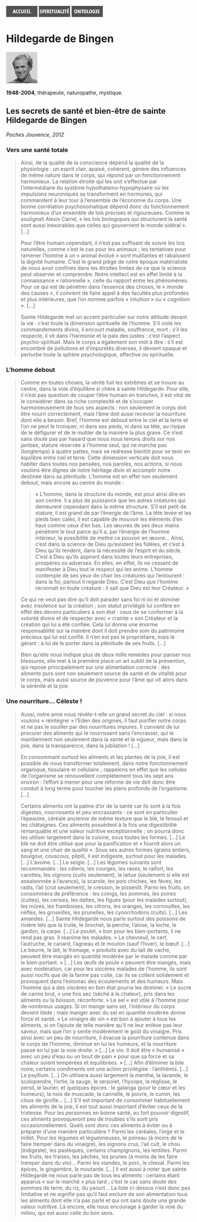 [<img src="/images/accueil.png">](/)
[<img src="/images/spiritualite.png">](/pages/spiritualite.html)
[<img src="/images/ontologie.png">](/pages/ontologie.html)

# Hildegarde de Bingen

[<img src="/images/danielmaurin.png">](https://www.babelio.com/auteur/Daniel-Maurin/49581)

**1948-2004**, thérapeute, naturopathe, mystique.


## Les secrets de santé et bien-être de sainte Hildegarde de Bingen <a name="danielmaurin-secretssante"></a>
*Poches Jouvence, 2012*

### Vers une santé totale
>Ainsi, de la qualité de la conscience dépend la qualité de la physiologie : un esprit clair, apaisé, cohérent, génère des influences de même nature dans le corps, qui répond par un fonctionnement harmonieux. La relation étroite qui les unit s’effectue par l’intermédiaire du système hypothalamo-hypophysaire où les impulsions neuroniques se transforment en hormones, qui commandent à leur tour à l’ensemble de l’économie du corps. Une bonne corrélation psychosomatique dépend donc du fonctionnement harmonieux d’un ensemble de lois précises et rigoureuses. Comme le soulignait Alexis Carrel, « les lois biologiques qui structurent la santé sont aussi inexorables que celles qui gouvernent le monde sidéral ». […]
>
>Pour l’être humain cependant, il n’est pas suffisant de suivre les lois naturelles, comme c’est le cas pour les animaux ; les tentatives pour ramener l’homme à un « animal évolué » sont mutilantes et rabaissent la dignité humaine. C’est le grand piège de notre époque matérialiste de nous avoir confinés dans les étroites limites de ce que la science peut observer et comprendre. Notre intellect est en effet limité à la connaissance « rationnelle », celle du rapport entre les phénomènes. Pour ce qui est de pénétrer dans l’essence des choses, le « monde des causes », il convient de faire appel à des facultés plus profondes et plus intérieures, que l’on nomme parfois « intuition » ou « cognition ». […]
>
>Sainte Hildegarde met un accent particulier sur notre attitude devant la vie : c’est toute la dimension spirituelle de l’homme. S’il viole les commandements divins, il encourt maladie, souffrance, mort ; s’il les respecte, il vit dans l’harmonie et la paix des justes : c’est l’aspect psycho-spirituel. Mais le corps a également son mot à dire : s’il est encombré de pollutions et d’impuretés diverses, il devient opaque et perturbe toute la sphère psychologique, affective ou spirituelle.

### L’homme debout
>Comme en toutes choses, la vérité fuit les extrêmes et se trouve au centre, dans la voie d’équilibre si chère à sainte Hildegarde. Pour elle, il n’est pas question de couper l’être humain en tranches, il est vital de le considérer dans sa riche complexité et de s’occuper harmonieusement de tous ses aspects : non seulement le corps doit être nourri correctement, mais l’âme doit aussi recevoir la nourriture dont elle a besoin. Bref, l’homme est debout entre le ciel et la terre et l’on ne peut le tronquer, ni dans ses pieds, ni dans sa tête, au risque de le défigurer et de le mutiler de la manière la plus grave. Ce n’est sans doute pas par hasard que nous nous tenons droits sur nos jambes, stature réservée à l’homme seul, qui ne marche pas (longtemps) à quatre pattes, mais se redresse bientôt pour se tenir en équilibre entre ciel et terre. Cette dimension verticale doit nous habiter dans toutes nos pensées, nos paroles, nos actions, si nous voulons être dignes de notre héritage divin et accomplir notre destinée dans sa plénitude. L’homme est en effet non seulement debout, mais encore au centre du monde :
>>« L’homme, dans la structure du monde, est pour ainsi dire en son centre. Il a plus de puissance que les autres créatures qui demeurent cependant dans la même structure. S’il est petit de stature, il est grand de par l’énergie de l’âme. La tête levée et les pieds bien calés, il est capable de mouvoir les éléments d’en haut comme ceux d’en bas. Les œuvres de ses deux mains pénètrent le tout parce qu’il a, par l’énergie de l’homme intérieur, la possibilité de mettre ce pouvoir en œuvre… Ainsi, c’est dans la science de Dieu qu’existent les fidèles, et c’est à Dieu qu’ils tendent, dans la nécessité de l’esprit et du siècle. C’est à Dieu qu’ils aspirent dans toutes leurs entreprises, prospères ou adverses. En elles, en effet, ils ne cessent de manifester à Dieu tout le respect qui les anime. L’homme contemple de ses yeux de chair les créatures qui l’entourent : dans la foi, partout il regarde Dieu. C’est Dieu que l’homme reconnait en toute créature : il sait que Dieu est leur Créateur. »
>
>Ce qui ne veut pas dire qu’il doit parader sans foi ni loi et dominer avec insolence sur la création ; son statut privilégié lui confère en effet des devoirs particuliers à son état : ceux de se conformer à la volonté divine et de respecter avec « crainte » son Créateur et la création qui lui a été confiée. Cela lui donne une énorme responsabilité sur la manière dont il doit prendre soin du patrimoine précieux qui lui est confié. Il n’en est pas le propriétaire, mais le gérant : à lui de le porter dans la plénitude de ses fruits. […]
>
>Bien qu’elle nous indique plus de deux mille remèdes pour panser nos blessures, elle met à la première place un art subtil de la prévention, qui repose principalement sur une alimentation correcte : des aliments purs sont non seulement source de santé et de vitalité pour le corps, mais aussi source de jouvence pour l’âme qui vit alors dans la sérénité et la joie.

### Une nourriture… Céleste !
>Aussi, notre amie nous révèle-t-elle un grand secret du ciel : si nous voulons « réintégrer » l’Eden des origines, il faut purifier notre corps et ne pas le souiller par des nourritures impures. Il convient de lui procurer des aliments qui le nourrissent sans l’encrasser, qui le maintiennent non seulement dans la santé et la vigueur, mais dans la joie, dans la transparence, dans la jubilation ! […]
>
>En consommant surtout les aliments et les plantes de la joie, il est possible de nous transformer totalement, dans notre fonctionnement organique, tissulaire et cellulaire ; rappelons en effet que les cellules de l’organisme se renouvellent complètement tous les sept ans environ : l’effort à mener pour une réforme de vie doit donc être conduit à long terme pour toucher les plans profonds de l’organisme. […]
>
>Certains aliments ont la palme d’or de la santé car ils sont à la fois digestes, nourrissants et peu encrassants : ce sont en particulier l’épeautre, céréale ancienne de même texture que le blé, le fenouil et les châtaignes. Ces aliments possèdent à la fois une digestibilité remarquable et une valeur nutritive exceptionnelle ; on pourra donc les utiliser largement dans la cuisine, sous toutes les formes. […] Le blé ne doit être utilisé que pour la panification et « fournit alors un sang et une chair de qualité ». Sous ses autres formes (grains entiers, boulgour, couscous, pilpil), il est indigeste, surtout pour les malades. […] L’avoine. […] Le seigle. […] Les légumes suivants sont recommandés : les céleris, les courges, les raves, le raifort, les carottes, les oignons (cuits seulement), la laitue (seulement si elle est assaisonnée à l’avance), la scarole, les pois chiches, les fèves, les radis, l’ail (crut seulement), le cresson, le pissenlit. Parmi les fruits, on consommera de préférence : les coings, les pommes, les poires (cuites), les cerises, les dattes, les figues (pour les malades surtout), les mûres, les framboises, les citrons, les oranges, les cornouilles, les nèfles, les groseilles, les prunelles, les cynorrhodons (cuits). […] Les amandes. […] Sainte Hildegarde nous parle surtout des poissons de rivière tels que la truite, le brochet, la perche, l’alose, la loche, le gardon, la carpe. […] Le poulet, « bon pour les bien-portants, il ne rend pas gras. Il réanime les malades. » Le chevreuil, le cerf, l’autruche, le canard, l’agneau et le mouton (sauf l’hiver), le bœuf. […] Le beurre, le lait, le fromage, « produits avec du lait de vache, peuvent être mangés en quantité modérée par le malade comme par le bien-portant. » […] Les œufs de poule « peuvent être mangés, mais avec modération, car pour les viscères malades de l’homme, ils sont aussi nocifs que de la farine pas cuite, car ils se collent solidement et provoquent dans l’estomac des écoulements et des humeurs. Mais l’homme qui a des viscères en bon état pourra les dominer. » Le sucre de canne brut, « une fois sec (séché à la chaleur), pris dans les aliments ou la boisson, réconforte. » Le sel « est utile à l’homme pour de nombreux usages. Si on mange sans sel, l’intérieur du corps devient tiède ; mais manger avec du sel en quantité modérée donne force et santé. » Le vinaigre de vin « est bon à ajouter à tous les aliments, si on l’ajoute de telle manière qu’il ne leur enlève pas leur saveur, mais que l’on y sente modérément le goût du vinaigre. Pris ainsi avec un peu de nourriture, il évacue la pourriture contenue dans le corps de l’homme, diminue en lui les humeurs, et la nourriture passe en lui par la voie droite. » […] Le vin. Il doit être « humanisé » avec un peu d’eau ou un bout de pain « pour que sa force et sa chaleur soient tempérées et équilibrées. » […] Afin d’éliminer la bile noire, certains condiments ont une action privilégiée : l’anthémis. […] Le psyllium. […] On utilisera aussi largement la menthe, la lavande, le scolopendre, l’ortie, la sauge, le serpolet, l’hysope, la réglisse, le persil, le laurier, et quelques épices : le galanga (pour le cœur et les humeurs), la noix de muscade, la cannelle, le poivre, le cumin, les clous de girofle… […] S’il est important de consommer habituellement les aliments de la joie, il est tout aussi important d’éviter ceux de la tristesse. Pour les personnes en bonne santé, au fort pouvoir digestif, ces aliments provoqueront peu de troubles s’ils sont pris occasionnellement. Quels sont donc ces aliments à éviter ou à préparer d’une manière particulière ? Parmi les céréales, l’orge et le millet. Pour les légumes et légumineuses, le poireau (à moins de le faire tremper dans du vinaigre), les oignons crus, l’ail cuit, le chou (indigeste), les pastèques, certains champignons, les lentilles. Parmi les fruits, les fraises, les pêches, les prunes (à moins de les faire tremper dans du vin)… Parmi les viandes, le porc, le cheval. Parmi les épices, le gingembre, la moutarde. […] Il est aussi à noter que sainte Hildegarde ne nous parle pas de tous les aliments : certains étant apparus « sur le marché » plus tard ; c’est le cas sans doute des pommes de terre, du riz, du yaourt… La liste ci-dessus n’est donc pas limitative et ne signifie pas qu’il faut exclure de son alimentation tous les aliments dont elle n’a pas parlé et qui ont sans doute une grande valeur nutritive. Là encore, elle nous encourage à garder la voie du milieu, qui est aussi celle du bon sens.